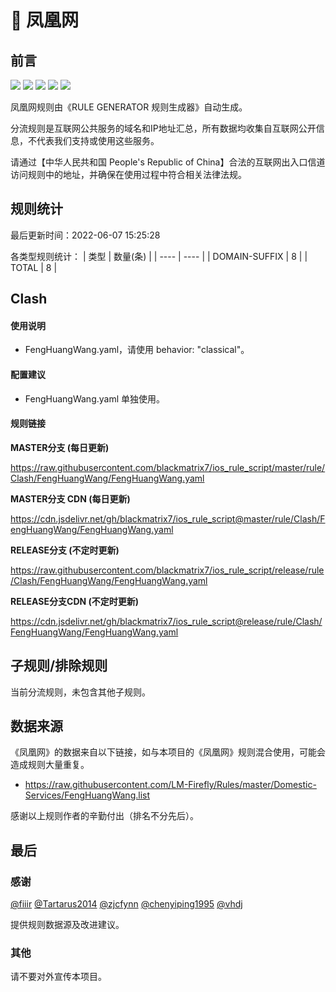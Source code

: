 # 🧸 凤凰网

## 前言

![](https://shields.io/badge/-移除重复规则-ff69b4) ![](https://shields.io/badge/-DOMAIN与DOMAIN--SUFFIX合并-green) ![](https://shields.io/badge/-DOMAIN--SUFFIX间合并-critical) ![](https://shields.io/badge/-DOMAIN--SUFFIX与DOMAIN--KEYWORD合并-blue) ![](https://shields.io/badge/-IP--CIDR(6)合并-blueviolet) 

凤凰网规则由《RULE GENERATOR 规则生成器》自动生成。

分流规则是互联网公共服务的域名和IP地址汇总，所有数据均收集自互联网公开信息，不代表我们支持或使用这些服务。

请通过【中华人民共和国 People's Republic of China】合法的互联网出入口信道访问规则中的地址，并确保在使用过程中符合相关法律法规。

## 规则统计

最后更新时间：2022-06-07 15:25:28

各类型规则统计：
| 类型 | 数量(条)  | 
| ---- | ----  |
| DOMAIN-SUFFIX | 8  | 
| TOTAL | 8  | 


## Clash 

#### 使用说明
- FengHuangWang.yaml，请使用 behavior: "classical"。

#### 配置建议
- FengHuangWang.yaml 单独使用。

#### 规则链接
**MASTER分支 (每日更新)**

https://raw.githubusercontent.com/blackmatrix7/ios_rule_script/master/rule/Clash/FengHuangWang/FengHuangWang.yaml

**MASTER分支 CDN (每日更新)**

https://cdn.jsdelivr.net/gh/blackmatrix7/ios_rule_script@master/rule/Clash/FengHuangWang/FengHuangWang.yaml

**RELEASE分支 (不定时更新)**

https://raw.githubusercontent.com/blackmatrix7/ios_rule_script/release/rule/Clash/FengHuangWang/FengHuangWang.yaml

**RELEASE分支CDN (不定时更新)**

https://cdn.jsdelivr.net/gh/blackmatrix7/ios_rule_script@release/rule/Clash/FengHuangWang/FengHuangWang.yaml

## 子规则/排除规则


当前分流规则，未包含其他子规则。

## 数据来源

《凤凰网》的数据来自以下链接，如与本项目的《凤凰网》规则混合使用，可能会造成规则大量重复。

- https://raw.githubusercontent.com/LM-Firefly/Rules/master/Domestic-Services/FengHuangWang.list


感谢以上规则作者的辛勤付出（排名不分先后）。

## 最后

### 感谢

[@fiiir](https://github.com/fiiir) [@Tartarus2014](https://github.com/Tartarus2014) [@zjcfynn](https://github.com/zjcfynn) [@chenyiping1995](https://github.com/chenyiping1995) [@vhdj](https://github.com/vhdj)

提供规则数据源及改进建议。

### 其他

请不要对外宣传本项目。